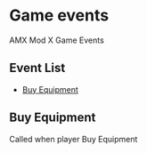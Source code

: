 # Game events
AMX Mod X Game Events

## Event List
- [Buy Equipment](#buy-equipment)

## Buy Equipment
Called when player Buy Equipment
